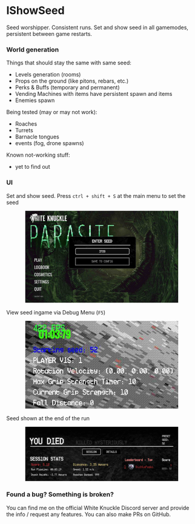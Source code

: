# IShowSeed

Seed worshipper. Consistent runs. Set and show seed in all gamemodes, persistent between game restarts.

### World generation

Things that should stay the same with same seed:
- Levels generation (rooms)
- Props on the ground (like pitons, rebars, etc.)
- Perks & Buffs (temporary and permanent)
- Vending Machines with items have persistent spawn and items
- Enemies spawn

Being tested (may or may not work):
- Roaches
- Turrets
- Barnacle tongues
- events (fog, drone spawns)

Known not-working stuff:
- yet to find out

### UI

Set and show seed. Press `ctrl + shift + S` at the main menu to set the seed
<div align="center">
<img src="img/menu.jpg" style="max-width: 80%; height: auto; max-height: 400px; object-fit: contain;">
</div>

View seed ingame via Debug Menu (`F5`)
<div align="center">
<img src="img/debug.jpg" style="max-width: 80%; height: auto; max-height: 400px; object-fit: contain;">
</div>

Seed shown at the end of the run
<div align="center">
<img src="img/stats.jpg" style="max-width: 80%; height: auto; max-height: 400px; object-fit: contain;">
</div>

### Found a bug? Something is broken?

You can find me on the official White Knuckle Discord server and provide the info / request any features. You can also make PRs on GitHub.
